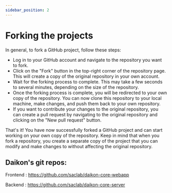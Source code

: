 ```yaml
---
sidebar_position: 2
---
```

# Forking the projects

In general, to fork a GitHub project, follow these steps:

- Log in to your GitHub account and navigate to the repository you want to fork.
- Click on the "Fork" button in the top-right corner of the repository page. This will create a copy of the original repository in your own account.
- Wait for the forking process to complete. This may take a few seconds to several minutes, depending on the size of the repository.
- Once the forking process is complete, you will be redirected to your own copy of the repository. You can now clone this repository to your local machine, make changes, and push them back to your own repository.
- If you want to contribute your changes to the original repository, you can create a pull request by navigating to the original repository and clicking on the "New pull request" button.


That's it! You have now successfully forked a GitHub project and can start working on your own copy of the repository. Keep in mind that when you fork a repository, you create a separate copy of the project that you can modify and make changes to without affecting the original repository.

## Daikon's git repos:
Frontend : https://github.com/saclab/daikon-core-webapp

Backend : https://github.com/saclab/daikon-core-server
